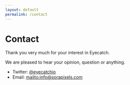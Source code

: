 ```yaml
---
layout: default
permalink: /contact
---
```


Contact
=====

Thank you very much for your interest in Eyecatch.

We are pleased to hear your opinion, question or anything.


- Twitter: [@eyecatchio](https://twitter.com/eyecatchio)
- Email: <mailto:info@sorapixels.com>
